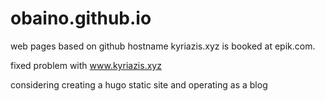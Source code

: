 # obaino.github.io
web pages based on github
hostname kyriazis.xyz is booked at epik.com.

fixed problem with www.kyriazis.xyz

considering creating a hugo static site and operating as a blog

